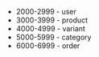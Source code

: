 

- 2000-2999 - user
- 3000-3999 - product
- 4000-4999 - variant
- 5000-5999 - category
- 6000-6999 - order